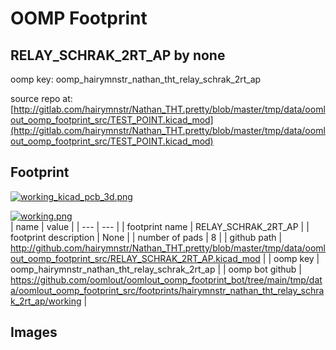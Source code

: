 # OOMP Footprint  
## RELAY_SCHRAK_2RT_AP  by none  
  
oomp key: oomp_hairymnstr_nathan_tht_relay_schrak_2rt_ap  
  
source repo at: [http://gitlab.com/hairymnstr/Nathan_THT.pretty/blob/master/tmp/data/oomlout_oomp_footprint_src/TEST_POINT.kicad_mod](http://gitlab.com/hairymnstr/Nathan_THT.pretty/blob/master/tmp/data/oomlout_oomp_footprint_src/TEST_POINT.kicad_mod)  
## Footprint  
  
[![working_kicad_pcb_3d.png](working_kicad_pcb_3d_600.png)](working_kicad_pcb_3d.png)  
  
[![working.png](working_600.png)](working.png)  
| name | value | 
| --- | --- | 
| footprint name | RELAY_SCHRAK_2RT_AP | 
| footprint description | None | 
| number of pads | 8 | 
| github path | http://github.com/hairymnstr/Nathan_THT.pretty/blob/master/tmp/data/oomlout_oomp_footprint_src/RELAY_SCHRAK_2RT_AP.kicad_mod | 
| oomp key | oomp_hairymnstr_nathan_tht_relay_schrak_2rt_ap | 
| oomp bot github | https://github.com/oomlout/oomlout_oomp_footprint_bot/tree/main/tmp/data/oomlout_oomp_footprint_src/footprints/hairymnstr_nathan_tht_relay_schrak_2rt_ap/working | 
## Images  
